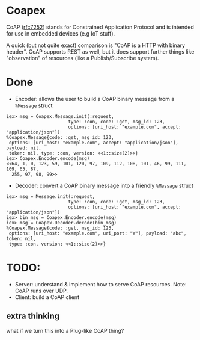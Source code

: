 # Coapex

CoAP ([rfc7252](https://tools.ietf.org/html/rfc7252)) stands for Constrained Application Protocol and is intended for use in embedded devices (e.g IoT stuff).

A quick (but not quite exact) comparison is "CoAP is a HTTP with binary header". CoAP supports REST as well, but it does support further things like "observation" of resources (like a Publish/Subscribe system).

# Done

* Encoder: allows the user to build a CoAP binary message from a `%Message` struct
```
iex> msg = Coapex.Message.init(:request,
                       type: :con, code: :get, msg_id: 123,
                       options: [uri_host: "example.com", accept: "application/json"])
%Coapex.Message{code: :get, msg_id: 123,
 options: [uri_host: "example.com", accept: "application/json"], payload: nil,
 token: nil, type: :con, version: <<1::size(2)>>}
iex> Coapex.Encoder.encode(msg)
<<64, 1, 0, 123, 59, 101, 120, 97, 109, 112, 108, 101, 46, 99, 111, 109, 65, 87,
  255, 97, 98, 99>>
```

* Decoder: convert a CoAP binary message into a friendly `%Message` struct
```
iex> msg = Message.init(:request,
                       type: :con, code: :get, msg_id: 123,
                       options: [uri_host: "example.com", accept: "application/json"])
iex> bin_msg = Coapex.Encoder.encode(msg)
iex> msg = Coapex.Decoder.decode(bin_msg)
%Coapex.Message{code: :get, msg_id: 123,
 options: [uri_host: "example.com", uri_port: "W"], payload: "abc", token: nil,
 type: :con, version: <<1::size(2)>>}
```

# TODO:

* Server: understand & implement how to serve CoAP resources. Note: CoAP runs over UDP.
* Client: build a CoAP client

## extra thinking
what if we turn this into a Plug-like CoAP thing?

